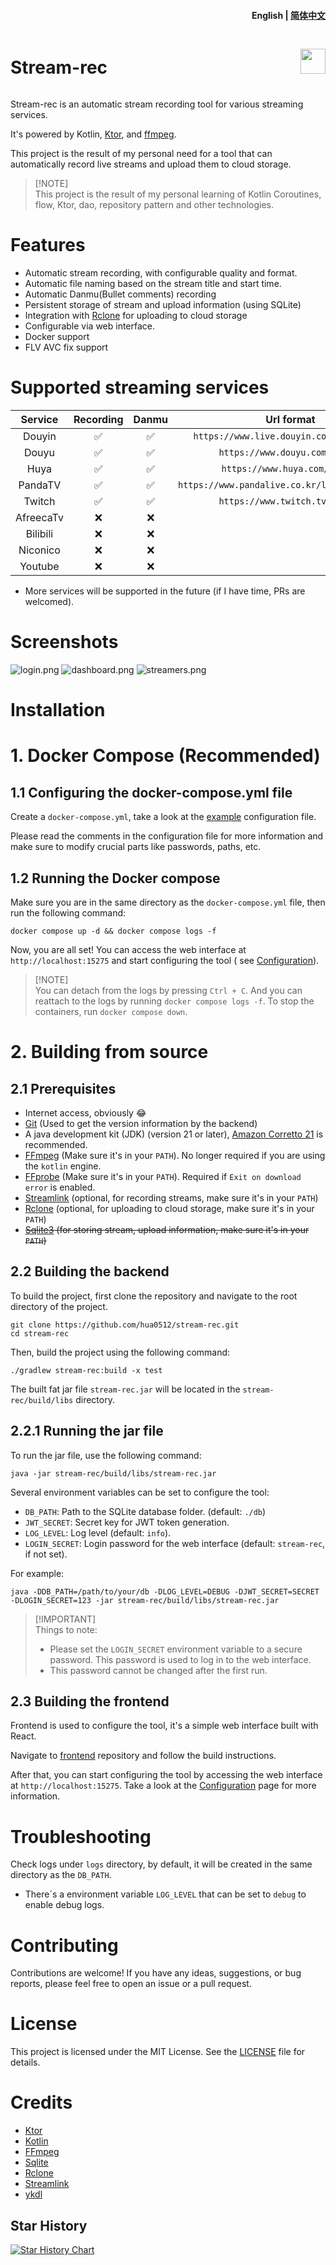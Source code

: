 <h4 align="right">
  <strong>English</strong> | <a href="https://github.com/hua0512/stream-rec/blob/main/docs/README_zh.md">简体中文</a>
</h4>

<div style="display: flex; align-items: center;">
  <h1 style="flex: 1;">Stream-rec</h1>
 <a href="https://www.buymeacoffee.com/hua0512"><img src="https://img.buymeacoffee.com/button-api/?text=Buy me a Coffee&emoji=🍘&slug=devvie&button_colour=FFDD00&font_colour=000000&font_family=Cookie&outline_colour=000000&coffee_colour=ffffff" height="40px" /></a>
</div>

Stream-rec is an automatic stream recording tool for various streaming services.

It's powered by Kotlin, [Ktor](https://ktor.io/), and [ffmpeg](https://ffmpeg.org/).

This project is the result of my personal need for a tool that can automatically record live streams and upload them to cloud storage.

> [!NOTE]\
> This project is the result of my personal learning of Kotlin Coroutines, flow, Ktor, dao, repository pattern and other technologies.

# Features

- Automatic stream recording, with configurable quality and format.
- Automatic file naming based on the stream title and start time.
- Automatic Danmu(Bullet comments) recording
- Persistent storage of stream and upload information (using SQLite)
- Integration with [Rclone](https://rclone.org/) for uploading to cloud storage
- Configurable via web interface.
- Docker support
- FLV AVC fix support

# Supported streaming services

|  Service  | Recording | Danmu |                   Url format                   |
|:---------:|:---------:|:-----:|:----------------------------------------------:|
|  Douyin   |     ✅     |   ✅   |    `https://www.live.douyin.com/{douyinId}`    |
|   Douyu   |     ✅     |   ✅   |         `https://www.douyu.com/{room}`         |
|   Huya    |     ✅     |   ✅   |         `https://www.huya.com/{room}`          |
|  PandaTV  |     ✅     |   ✅   | `https://www.pandalive.co.kr/live/play/{room}` |
|  Twitch   |     ✅     |   ✅   |         `https://www.twitch.tv/{room}`         |
| AfreecaTv |     ❌     |   ❌   |                                                |
| Bilibili  |     ❌     |   ❌   |                                                |
| Niconico  |     ❌     |   ❌   |                                                |
|  Youtube  |     ❌     |   ❌   |                                                |

- More services will be supported in the future (if I have time, PRs are welcomed).

# Screenshots

![login.png](https://github.com/stream-rec/stream-rec-frontend/blob/master/docs/en/login.png)
![dashboard.png](https://github.com/stream-rec/stream-rec-frontend/blob/master/docs/en/dashboard.png)
![streamers.png](https://github.com/stream-rec/stream-rec-frontend/blob/master/docs/en/streamers.png)

# Installation

# 1. Docker Compose (Recommended)

## 1.1 Configuring the docker-compose.yml file

Create a `docker-compose.yml`, take a look at the [example](docs/example-docker-compose.yml) configuration file.

Please read the comments in the configuration file for more information and make sure to modify crucial parts like passwords, paths, etc.

## 1.2 Running the Docker compose

Make sure you are in the same directory as the `docker-compose.yml` file, then run the following command:

```shell
docker compose up -d && docker compose logs -f
```

Now, you are all set! You can access the web interface at `http://localhost:15275` and start configuring the tool (
see [Configuration](docs/Configuration.md)).

> [!NOTE]\
> You can detach from the logs by pressing `Ctrl + C`. And you can reattach to the logs by running `docker compose logs -f`.
> To stop the containers, run `docker compose down`.

# 2. Building from source

## 2.1 Prerequisites

- Internet access, obviously 😂
- [Git](https://git-scm.com/downloads) (Used to get the version information by the backend)
- A java development kit (JDK) (version 21 or
  later), [Amazon Corretto 21](https://docs.aws.amazon.com/corretto/latest/corretto-21-ug/downloads-list.html) is recommended.
- [FFmpeg](https://ffmpeg.org/download.html) (Make sure it's in your `PATH`). No longer required if you are using the `kotlin` engine.
- [FFprobe](https://ffmpeg.org/download.html) (Make sure it's in your `PATH`). Required if `Exit on download error` is enabled.
- [Streamlink](https://streamlink.github.io/install.html) (optional, for recording streams, make sure it's in your `PATH`)
- [Rclone](https://rclone.org/downloads/) (optional, for uploading to cloud storage, make sure it's in your `PATH`)
- ~~[Sqlite3](https://www.sqlite.org/download.html) (for storing stream, upload information, make sure it's in your `PATH`)~~

## 2.2 Building the backend

To build the project, first clone the repository and navigate to the root directory of the project.

```shell
git clone https://github.com/hua0512/stream-rec.git
cd stream-rec
```

Then, build the project using the following command:

```shell
./gradlew stream-rec:build -x test
```

The built fat jar file `stream-rec.jar` will be located in the `stream-rec/build/libs` directory.

## 2.2.1 Running the jar file

To run the jar file, use the following command:

```shell
java -jar stream-rec/build/libs/stream-rec.jar
```

Several environment variables can be set to configure the tool:

- `DB_PATH`: Path to the SQLite database folder. (default: `./db`)
- `JWT_SECRET`: Secret key for JWT token generation.
- `LOG_LEVEL`: Log level (default: `info`).
- `LOGIN_SECRET`: Login password for the web interface (default: `stream-rec`, if not set).

For example:

```shell
java -DDB_PATH=/path/to/your/db -DLOG_LEVEL=DEBUG -DJWT_SECRET=SECRET -DLOGIN_SECRET=123 -jar stream-rec/build/libs/stream-rec.jar
```

> [!IMPORTANT]\
> Things to note:
> - Please set the `LOGIN_SECRET` environment variable to a secure password. This password is used to log in to the web interface.
> - This password cannot be changed after the first run.

## 2.3 Building the frontend

Frontend is used to configure the tool, it's a simple web interface built with React.

Navigate to [frontend](https://github.com/hua0512/stream-rec-front) repository and follow the build instructions.

After that, you can start configuring the tool by accessing the web interface at `http://localhost:15275`. Take a look at
the [Configuration](docs/Configuration.md) page for more information.

# Troubleshooting

Check logs under `logs` directory, by default, it will be created in the same directory as the `DB_PATH`.

- There´s a environment variable `LOG_LEVEL` that can be set to `debug` to enable debug logs.

# Contributing

Contributions are welcome! If you have any ideas, suggestions, or bug reports, please feel free to open an issue or a
pull request.

# License

This project is licensed under the MIT License. See the [LICENSE](LICENSE) file for details.

# Credits

- [Ktor](https://ktor.io/)
- [Kotlin](https://kotlinlang.org/)
- [FFmpeg](https://ffmpeg.org/)
- [Sqlite](https://www.sqlite.org/index.html)
- [Rclone](https://rclone.org/)
- [Streamlink](https://streamlink.github.io/)
- [ykdl](https://github.com/SeaHOH/ykdl)

## Star History

<a href="https://star-history.com/#hua0512/stream-rec&Date">
 <picture>
   <source media="(prefers-color-scheme: dark)" srcset="https://api.star-history.com/svg?repos=hua0512/stream-rec&type=Date&theme=dark" />
   <source media="(prefers-color-scheme: light)" srcset="https://api.star-history.com/svg?repos=hua0512/stream-rec&type=Date" />
   <img alt="Star History Chart" src="https://api.star-history.com/svg?repos=hua0512/stream-rec&type=Date" />
 </picture>
</a>